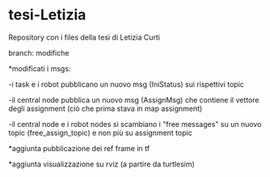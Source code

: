# tesi-Letizia
Repository con i files della tesi di Letizia Curti

branch: modifiche


*modificati i msgs:

-i task e i robot pubblicano un nuovo msg (IniStatus) sui rispettivi topic

-il central node pubblica un nuovo msg (AssignMsg) che contiene il vettore degli assignment (ciò che prima stava in map assignment)

-il central node e i robot nodes si scambiano i "free messages" su un nuovo topic (free_assign_topic) e non più su assignment topic


*aggiunta pubblicazione dei ref frame in tf

*aggiunta visualizzazione su rviz (a partire da turtlesim)
